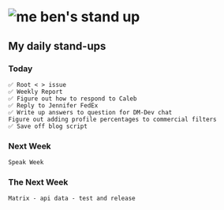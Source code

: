# ![me](https://avatars2.githubusercontent.com/u/5232044?s=50&v=4) ben's stand up

## My daily stand-ups

### Today 
    
    ✅ Root < > issue
    ✅ Weekly Report
    ✅ Figure out how to respond to Caleb
    ✅ Reply to Jennifer FedEx
    ✅ Write up answers to question for DM-Dev chat
    Figure out adding profile percentages to commercial filters
    ✅ Save off blog script
    
### Next Week

    Speak Week
    
### The Next Week

    Matrix - api data - test and release
